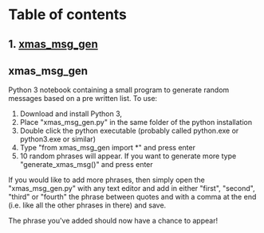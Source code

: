 # Table of contents

## 1. [xmas_msg_gen](#it1)


## xmas_msg_gen <a name = "it1"></a>
Python 3 notebook containing a small program to generate random messages based on a pre written list. 
To use: 
1) Download and install Python 3, 
2) Place "xmas_msg_gen.py" in the same folder of the python installation
3) Double click the python executable (probably called python.exe or python3.exe or similar)
4) Type "from xmas_msg_gen import *" and press enter
5) 10 random phrases will appear. If you want to generate more type "generate_xmas_msg()" and press enter

If you would like to add more phrases, then simply open the "xmas_msg_gen.py" with any text editor and add in either
"first", "second", "third" or "fourth" the phrase between quotes and with a comma at the end (i.e. like all the other 
phrases in there) and save. 

The phrase you've added should now have a chance to appear!

